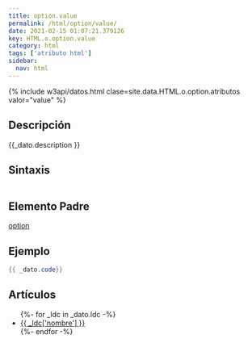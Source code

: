 ```yaml
---
title: option.value
permalink: /html/option/value/
date: 2021-02-15 01:07:21.379126
key: HTML.o.option.value
category: html
tags: ['atributo html']
sidebar: 
  nav: html
---
```


{% include w3api/datos.html clase=site.data.HTML.o.option.atributos valor="value" %}

## Descripción
{{_dato.description }}

## Sintaxis
~~~html
~~~

## Elemento Padre
[option](/html/option/)

## Ejemplo
~~~java
{{ _dato.code}}
~~~

## Artículos
<ul>
{%- for _ldc in _dato.ldc -%}
   <li>
       <a href="{{_ldc['url'] }}">{{ _ldc['nombre'] }}</a>
   </li>
{%- endfor -%}
</ul>
